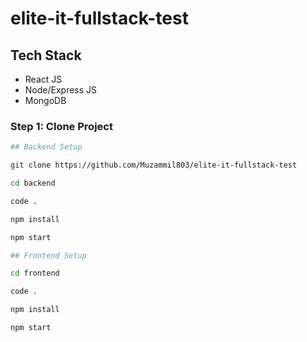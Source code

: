 # elite-it-fullstack-test

## Tech Stack
- React JS
- Node/Express JS
- MongoDB



### Step 1: Clone Project
```bash
## Backend Setup

git clone https://github.com/Muzammil803/elite-it-fullstack-test

cd backend

code .

npm install

npm start

## Frontend Setup

cd frontend

code .

npm install 

npm start
